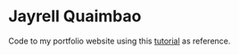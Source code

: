 # Jayrell Quaimbao

Code to my portfolio website using this [tutorial](https://www.youtube.com/watch?v=_xkSvufmjEs) as reference.
